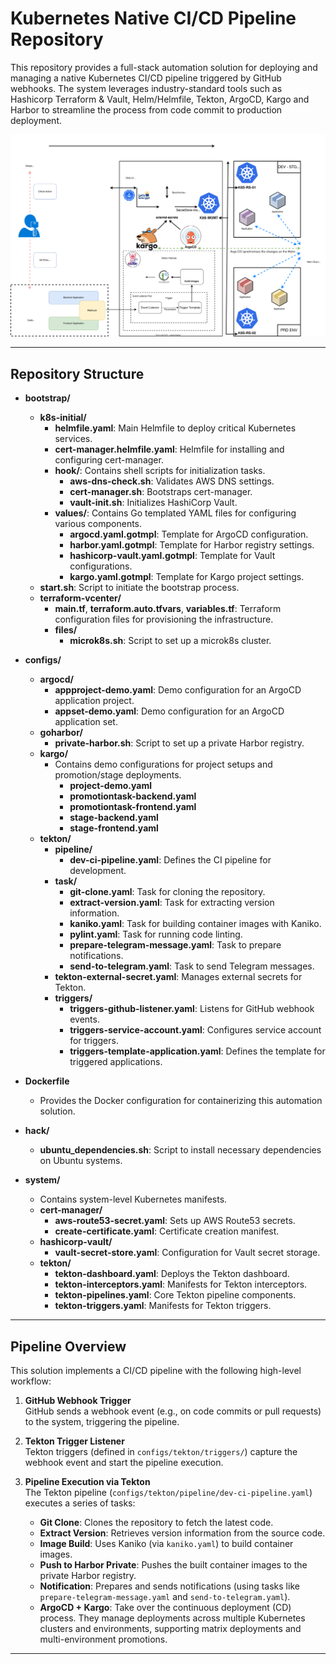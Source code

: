# Kubernetes Native CI/CD Pipeline Repository

This repository provides a full-stack automation solution for deploying and managing a native Kubernetes CI/CD pipeline triggered by GitHub webhooks. The system leverages industry-standard tools such as Hashicorp Terraform & Vault, Helm/Helmfile, Tekton, ArgoCD, Kargo and Harbor to streamline the process from code commit to production deployment.

![Topology](GitOps.svg)

---

## Repository Structure

- **bootstrap/**
  - **k8s-initial/**
    - **helmfile.yaml**: Main Helmfile to deploy critical Kubernetes services.
    - **cert-manager.helmfile.yaml**: Helmfile for installing and configuring cert-manager.
    - **hook/**: Contains shell scripts for initialization tasks.
      - **aws-dns-check.sh**: Validates AWS DNS settings.
      - **cert-manager.sh**: Bootstraps cert-manager.
      - **vault-init.sh**: Initializes HashiCorp Vault.
    - **values/**: Contains Go templated YAML files for configuring various components.
      - **argocd.yaml.gotmpl**: Template for ArgoCD configuration.
      - **harbor.yaml.gotmpl**: Template for Harbor registry settings.
      - **hashicorp-vault.yaml.gotmpl**: Template for Vault configurations.
      - **kargo.yaml.gotmpl**: Template for Kargo project settings.
  - **start.sh**: Script to initiate the bootstrap process.
  - **terraform-vcenter/**
    - **main.tf**, **terraform.auto.tfvars**, **variables.tf**: Terraform configuration files for provisioning the infrastructure.
    - **files/**
      - **microk8s.sh**: Script to set up a microk8s cluster.

- **configs/**
  - **argocd/**
    - **appproject-demo.yaml**: Demo configuration for an ArgoCD application project.
    - **appset-demo.yaml**: Demo configuration for an ArgoCD application set.
  - **goharbor/**
    - **private-harbor.sh**: Script to set up a private Harbor registry.
  - **kargo/**
    - Contains demo configurations for project setups and promotion/stage deployments.
      - **project-demo.yaml**
      - **promotiontask-backend.yaml**
      - **promotiontask-frontend.yaml**
      - **stage-backend.yaml**
      - **stage-frontend.yaml**
  - **tekton/**
    - **pipeline/**
      - **dev-ci-pipeline.yaml**: Defines the CI pipeline for development.
    - **task/**
      - **git-clone.yaml**: Task for cloning the repository.
      - **extract-version.yaml**: Task for extracting version information.
      - **kaniko.yaml**: Task for building container images with Kaniko.
      - **pylint.yaml**: Task for running code linting.
      - **prepare-telegram-message.yaml**: Task to prepare notifications.
      - **send-to-telegram.yaml**: Task to send Telegram messages.
    - **tekton-external-secret.yaml**: Manages external secrets for Tekton.
    - **triggers/**
      - **triggers-github-listener.yaml**: Listens for GitHub webhook events.
      - **triggers-service-account.yaml**: Configures service account for triggers.
      - **triggers-template-application.yaml**: Defines the template for triggered applications.

- **Dockerfile**
  - Provides the Docker configuration for containerizing this automation solution.

- **hack/**
  - **ubuntu_dependencies.sh**: Script to install necessary dependencies on Ubuntu systems.

- **system/**
  - Contains system-level Kubernetes manifests.
  - **cert-manager/**
    - **aws-route53-secret.yaml**: Sets up AWS Route53 secrets.
    - **create-certificate.yaml**: Certificate creation manifest.
  - **hashicorp-vault/**
    - **vault-secret-store.yaml**: Configuration for Vault secret storage.
  - **tekton/**
    - **tekton-dashboard.yaml**: Deploys the Tekton dashboard.
    - **tekton-interceptors.yaml**: Manifests for Tekton interceptors.
    - **tekton-pipelines.yaml**: Core Tekton pipeline components.
    - **tekton-triggers.yaml**: Manifests for Tekton triggers.

---

## Pipeline Overview

This solution implements a CI/CD pipeline with the following high-level workflow:

1. **GitHub Webhook Trigger**  
   GitHub sends a webhook event (e.g., on code commits or pull requests) to the system, triggering the pipeline.

2. **Tekton Trigger Listener**  
   Tekton triggers (defined in `configs/tekton/triggers/`) capture the webhook event and start the pipeline execution.

3. **Pipeline Execution via Tekton**  
   The Tekton pipeline (`configs/tekton/pipeline/dev-ci-pipeline.yaml`) executes a series of tasks:
   - **Git Clone**: Clones the repository to fetch the latest code.
   - **Extract Version**: Retrieves version information from the source code.
   - **Image Build**: Uses Kaniko (via `kaniko.yaml`) to build container images.
   - **Push to Harbor Private**: Pushes the built container images to the private Harbor registry.
   - **Notification**: Prepares and sends notifications (using tasks like `prepare-telegram-message.yaml` and `send-to-telegram.yaml`).
   - **ArgoCD + Kargo**: Take over the continuous deployment (CD) process. They manage deployments across multiple Kubernetes clusters and environments, supporting matrix deployments and multi-environment promotions.
---